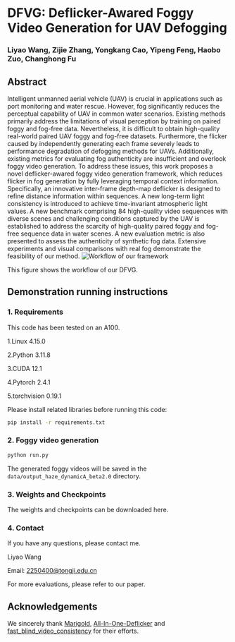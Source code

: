 # DFVG: Deflicker-Awared Foggy Video Generation for UAV Defogging

### Liyao Wang, Zijie Zhang, Yongkang Cao, Yipeng Feng, Haobo Zuo, Changhong Fu

## Abstract
Intelligent unmanned aerial vehicle (UAV) is crucial in applications such as port monitoring and water rescue. However, fog significantly reduces the perceptual capability of UAV in common water scenarios. Existing methods primarily address the limitations of visual perception by training on paired foggy and fog-free data. Nevertheless, it is difficult to obtain high-quality real-world paired UAV foggy and fog-free datasets. Furthermore, the flicker caused by independently generating each frame severely leads to performance degradation of defogging methods for UAVs. Additionally, existing metrics for evaluating fog authenticity are insufficient and overlook foggy video generation. To address these issues, this work proposes a novel deflicker-awared foggy video generation framework, which reduces flicker in fog generation by fully leveraging temporal context information. Specifically, an innovative inter-frame depth-map deflicker is designed to refine distance information within sequences. A new long-term light consistency is introduced to achieve time-invariant atmospheric light values. A new benchmark comprising 84 high-quality video sequences with diverse scenes and challenging conditions captured by the UAV is established to address the scarcity of high-quality paired foggy and fog-free sequence data in water scenes. A new evaluation metric is also presented to assess the authenticity of synthetic fog data. Extensive experiments and visual comparisons with real fog demonstrate the feasibility of our method.
![Workflow of our framework](https://github.com/WangLiYaoTJ/DFVG/images/main.png)

This figure shows the workflow of our DFVG.

## Demonstration running instructions
### 1. Requirements
This code has been tested on an A100.

1.Linux 4.15.0

2.Python 3.11.8

3.CUDA 12.1

4.Pytorch 2.4.1

5.torchvision 0.19.1

Please install related libraries before running this code: 
```bash
pip install -r requirements.txt
```

### 2. Foggy video generation

```bash 
python run.py                                
```
The generated foggy videos  will be saved in the `data/output_haze_dynamicA_beta2.0` directory.

### 3. Weights and Checkpoints

The weights and checkpoints can be downloaded here.

### 4. Contact
If you have any questions, please contact me.

Liyao Wang

Email: [2250400@tongji.edu.cn](2250400@tongji.edu.cn)

For more evaluations, please refer to our paper.

## Acknowledgements 

We sincerely thank [Marigold](https://github.com/prs-eth/Marigold), [All-In-One-Deflicker](https://github.com/ChenyangLEI/All-In-One-Deflicker) and [fast_blind_video_consistency](https://github.com/phoenix104104/fast_blind_video_consistency) for their efforts.

